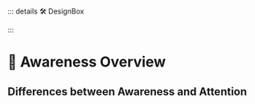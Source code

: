 ::: details 🛠 DesignBox



:::

# 💜 <neuro>Awareness Overview </neuro>

## Differences between Awareness and Attention